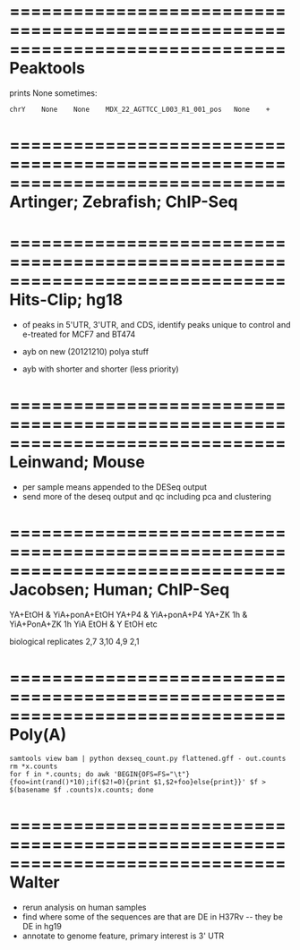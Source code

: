 ==============================================================================
Peaktools
==============================================================================

prints None sometimes:
    
    chrY	None	None	MDX_22_AGTTCC_L003_R1_001_pos	None	+

==============================================================================
Artinger; Zebrafish; ChIP-Seq
==============================================================================

==============================================================================
Hits-Clip; hg18
==============================================================================

* of peaks in 5'UTR, 3'UTR, and CDS, identify peaks unique to control and e-treated for MCF7 and BT474

* ayb on new (20121210) polya stuff
* ayb with shorter and shorter (less priority)

==============================================================================
Leinwand; Mouse
==============================================================================

* per sample means appended to the DESeq output
* send more of the deseq output and qc including pca and clustering

==============================================================================
Jacobsen; Human; ChIP-Seq
==============================================================================

YA+EtOH & YiA+ponA+EtOH
YA+P4 & YiA+ponA+P4
YA+ZK 1h & YiA+PonA+ZK 1h
YiA EtOH & Y EtOH etc

biological replicates
2,7
3,10
4,9
2,1

==============================================================================
Poly(A)
==============================================================================

    samtools view bam | python dexseq_count.py flattened.gff - out.counts
    rm *x.counts
    for f in *.counts; do awk 'BEGIN{OFS=FS="\t"}{foo=int(rand()*10);if($2!=0){print $1,$2+foo}else{print}}' $f > $(basename $f .counts)x.counts; done


==============================================================================
Walter
==============================================================================

* rerun analysis on human samples
* find where some of the sequences are that are DE in H37Rv -- they be DE in hg19
* annotate to genome feature, primary interest is 3' UTR